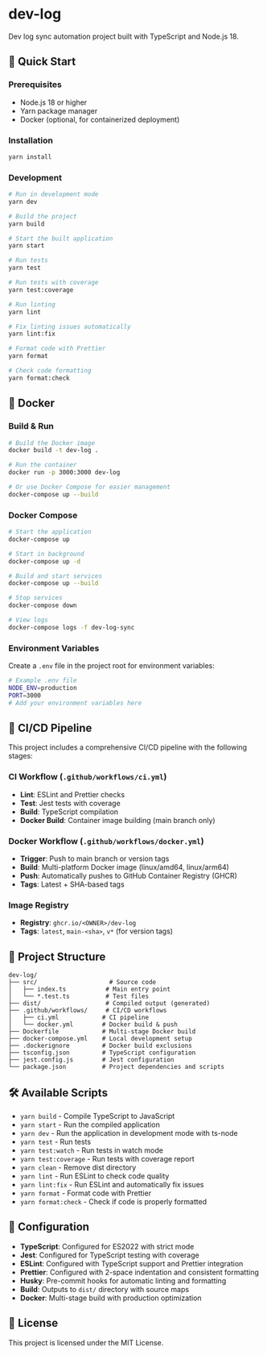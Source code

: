 # dev-log

Dev log sync automation project built with TypeScript and Node.js 18.

## 🚀 Quick Start

### Prerequisites

- Node.js 18 or higher
- Yarn package manager
- Docker (optional, for containerized deployment)

### Installation

```bash
yarn install
```

### Development

```bash
# Run in development mode
yarn dev

# Build the project
yarn build

# Start the built application
yarn start

# Run tests
yarn test

# Run tests with coverage
yarn test:coverage

# Run linting
yarn lint

# Fix linting issues automatically
yarn lint:fix

# Format code with Prettier
yarn format

# Check code formatting
yarn format:check
```

## 🐳 Docker

### Build & Run

```bash
# Build the Docker image
docker build -t dev-log .

# Run the container
docker run -p 3000:3000 dev-log

# Or use Docker Compose for easier management
docker-compose up --build
```

### Docker Compose

```bash
# Start the application
docker-compose up

# Start in background
docker-compose up -d

# Build and start services
docker-compose up --build

# Stop services
docker-compose down

# View logs
docker-compose logs -f dev-log-sync
```

### Environment Variables

Create a `.env` file in the project root for environment variables:

```bash
# Example .env file
NODE_ENV=production
PORT=3000
# Add your environment variables here
```

## 🔄 CI/CD Pipeline

This project includes a comprehensive CI/CD pipeline with the following stages:

### CI Workflow (`.github/workflows/ci.yml`)

- **Lint**: ESLint and Prettier checks
- **Test**: Jest tests with coverage
- **Build**: TypeScript compilation
- **Docker Build**: Container image building (main branch only)

### Docker Workflow (`.github/workflows/docker.yml`)

- **Trigger**: Push to main branch or version tags
- **Build**: Multi-platform Docker image (linux/amd64, linux/arm64)
- **Push**: Automatically pushes to GitHub Container Registry (GHCR)
- **Tags**: Latest + SHA-based tags

### Image Registry

- **Registry**: `ghcr.io/<OWNER>/dev-log`
- **Tags**: `latest`, `main-<sha>`, `v*` (for version tags)

## 📁 Project Structure

```
dev-log/
├── src/                    # Source code
│   ├── index.ts           # Main entry point
│   └── *.test.ts          # Test files
├── dist/                  # Compiled output (generated)
├── .github/workflows/     # CI/CD workflows
│   ├── ci.yml            # CI pipeline
│   └── docker.yml        # Docker build & push
├── Dockerfile            # Multi-stage Docker build
├── docker-compose.yml    # Local development setup
├── .dockerignore         # Docker build exclusions
├── tsconfig.json         # TypeScript configuration
├── jest.config.js        # Jest configuration
└── package.json          # Project dependencies and scripts
```

## 🛠️ Available Scripts

- `yarn build` - Compile TypeScript to JavaScript
- `yarn start` - Run the compiled application
- `yarn dev` - Run the application in development mode with ts-node
- `yarn test` - Run tests
- `yarn test:watch` - Run tests in watch mode
- `yarn test:coverage` - Run tests with coverage report
- `yarn clean` - Remove dist directory
- `yarn lint` - Run ESLint to check code quality
- `yarn lint:fix` - Run ESLint and automatically fix issues
- `yarn format` - Format code with Prettier
- `yarn format:check` - Check if code is properly formatted

## 🔧 Configuration

- **TypeScript**: Configured for ES2022 with strict mode
- **Jest**: Configured for TypeScript testing with coverage
- **ESLint**: Configured with TypeScript support and Prettier integration
- **Prettier**: Configured with 2-space indentation and consistent formatting
- **Husky**: Pre-commit hooks for automatic linting and formatting
- **Build**: Outputs to `dist/` directory with source maps
- **Docker**: Multi-stage build with production optimization

## 📝 License

This project is licensed under the MIT License.
